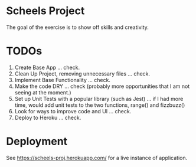 # Scheels Project

The goal of the exercise is to show off skills and creativity.

# TODOs

1. Create Base App ... check.
2. Clean Up Project, removing unnecessary files ... check.
3. Implement Base Functionality ... check.
4. Make the code DRY ... check (probably more opportunities that I am not seeing at the moment.)
5. Set up Unit Tests with a popular library (such as Jest) ... if I had more time, would add unit tests to the two functions, range() and fizzbuzz()
6. Look for ways to improve code and UI ... check.
7. Deploy to Heroku ... check.

# Deployment

See https://scheels-proj.herokuapp.com/ for a live instance of application.
